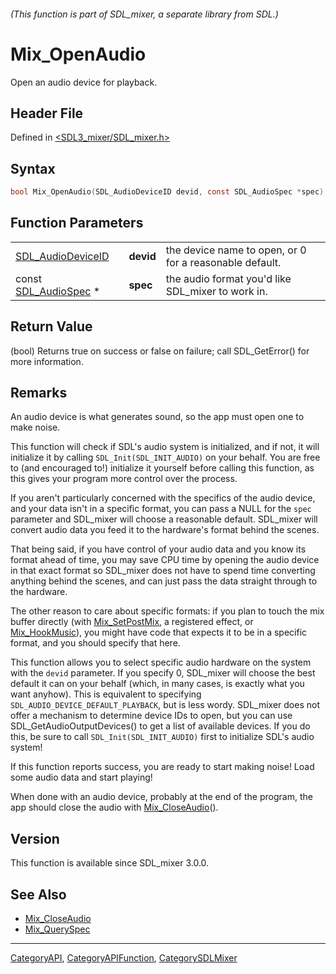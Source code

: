 ###### (This function is part of SDL_mixer, a separate library from SDL.)
# Mix_OpenAudio

Open an audio device for playback.

## Header File

Defined in [<SDL3_mixer/SDL_mixer.h>](https://github.com/libsdl-org/SDL_mixer/blob/main/include/SDL3_mixer/SDL_mixer.h)

## Syntax

```c
bool Mix_OpenAudio(SDL_AudioDeviceID devid, const SDL_AudioSpec *spec);
```

## Function Parameters

|                       |           |                                                         |
| --------------------- | --------- | ------------------------------------------------------- |
| [SDL_AudioDeviceID](/SDL3/SDL_AudioDeviceID)     | **devid** | the device name to open, or 0 for a reasonable default. |
| const [SDL_AudioSpec](/SDL3/SDL_AudioSpec) * | **spec**  | the audio format you'd like SDL_mixer to work in.       |

## Return Value

(bool) Returns true on success or false on failure; call SDL_GetError() for
more information.

## Remarks

An audio device is what generates sound, so the app must open one to make
noise.

This function will check if SDL's audio system is initialized, and if not,
it will initialize it by calling `SDL_Init(SDL_INIT_AUDIO)` on your behalf.
You are free to (and encouraged to!) initialize it yourself before calling
this function, as this gives your program more control over the process.

If you aren't particularly concerned with the specifics of the audio
device, and your data isn't in a specific format, you can pass a NULL for
the `spec` parameter and SDL_mixer will choose a reasonable default.
SDL_mixer will convert audio data you feed it to the hardware's format
behind the scenes.

That being said, if you have control of your audio data and you know its
format ahead of time, you may save CPU time by opening the audio device in
that exact format so SDL_mixer does not have to spend time converting
anything behind the scenes, and can just pass the data straight through to
the hardware.

The other reason to care about specific formats: if you plan to touch the
mix buffer directly (with [Mix_SetPostMix](Mix_SetPostMix), a registered
effect, or [Mix_HookMusic](Mix_HookMusic)), you might have code that
expects it to be in a specific format, and you should specify that here.

This function allows you to select specific audio hardware on the system
with the `devid` parameter. If you specify 0, SDL_mixer will choose the
best default it can on your behalf (which, in many cases, is exactly what
you want anyhow). This is equivalent to specifying
`SDL_AUDIO_DEVICE_DEFAULT_PLAYBACK`, but is less wordy. SDL_mixer does not
offer a mechanism to determine device IDs to open, but you can use
SDL_GetAudioOutputDevices() to get a list of available devices. If you do
this, be sure to call `SDL_Init(SDL_INIT_AUDIO)` first to initialize SDL's
audio system!

If this function reports success, you are ready to start making noise! Load
some audio data and start playing!

When done with an audio device, probably at the end of the program, the app
should close the audio with [Mix_CloseAudio](Mix_CloseAudio)().

## Version

This function is available since SDL_mixer 3.0.0.

## See Also

- [Mix_CloseAudio](Mix_CloseAudio)
- [Mix_QuerySpec](Mix_QuerySpec)

----
[CategoryAPI](CategoryAPI), [CategoryAPIFunction](CategoryAPIFunction), [CategorySDLMixer](CategorySDLMixer)

